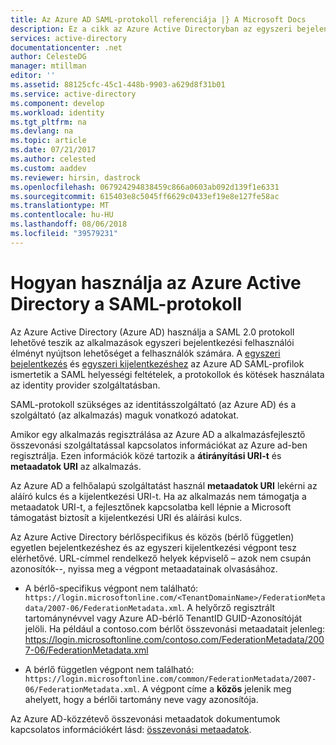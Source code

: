 ```yaml
---
title: Az Azure AD SAML-protokoll referenciája |} A Microsoft Docs
description: Ez a cikk az Azure Active Directoryban az egyszeri bejelentkezést és egyszeri kijelentkezéses SAML profilok áttekintést nyújt.
services: active-directory
documentationcenter: .net
author: CelesteDG
manager: mtillman
editor: ''
ms.assetid: 88125cfc-45c1-448b-9903-a629d8f31b01
ms.service: active-directory
ms.component: develop
ms.workload: identity
ms.tgt_pltfrm: na
ms.devlang: na
ms.topic: article
ms.date: 07/21/2017
ms.author: celested
ms.custom: aaddev
ms.reviewer: hirsin, dastrock
ms.openlocfilehash: 067924294838459c866a0603ab092d139f1e6331
ms.sourcegitcommit: 615403e8c5045ff6629c0433ef19e8e127fe58ac
ms.translationtype: MT
ms.contentlocale: hu-HU
ms.lasthandoff: 08/06/2018
ms.locfileid: "39579231"
---
```

# <a name="how-azure-active-directory-uses-the-saml-protocol"></a>Hogyan használja az Azure Active Directory a SAML-protokoll
Az Azure Active Directory (Azure AD) használja a SAML 2.0 protokoll lehetővé teszik az alkalmazások egyszeri bejelentkezési felhasználói élményt nyújtson lehetőséget a felhasználók számára. A [egyszeri bejelentkezés](single-sign-on-saml-protocol.md) és [egyszeri kijelentkezéshez](single-sign-out-saml-protocol.md) az Azure AD SAML-profilok ismertetik a SAML helyességi feltételek, a protokollok és kötések használata az identity provider szolgáltatásban.

SAML-protokoll szükséges az identitásszolgáltató (az Azure AD) és a szolgáltató (az alkalmazás) maguk vonatkozó adatokat.

Amikor egy alkalmazás regisztrálása az Azure AD a alkalmazásfejlesztő összevonási szolgáltatással kapcsolatos információkat az Azure ad-ben regisztrálja. Ezen információk közé tartozik a **átirányítási URI-t** és **metaadatok URI** az alkalmazás.

Az Azure AD a felhőalapú szolgáltatást használ **metaadatok URI** lekérni az aláíró kulcs és a kijelentkezési URI-t. Ha az alkalmazás nem támogatja a metaadatok URI-t, a fejlesztőnek kapcsolatba kell lépnie a Microsoft támogatást biztosít a kijelentkezési URI és aláírási kulcs.

Az Azure Active Directory bérlőspecifikus és közös (bérlő független) egyetlen bejelentkezéshez és az egyszeri kijelentkezési végpont tesz elérhetővé. URL-címmel rendelkező helyek képviselő – azok nem csupán azonosítók--, nyissa meg a végpont metaadatainak olvasásához.

* A bérlő-specifikus végpont nem található: `https://login.microsoftonline.com/<TenantDomainName>/FederationMetadata/2007-06/FederationMetadata.xml`. A *<TenantDomainName>* helyőrző regisztrált tartománynévvel vagy Azure AD-bérlő TenantID GUID-Azonosítóját jelöli. Ha például a contoso.com bérlőt összevonási metaadatait jelenleg: https://login.microsoftonline.com/contoso.com/FederationMetadata/2007-06/FederationMetadata.xml

* A bérlő független végpont nem található: `https://login.microsoftonline.com/common/FederationMetadata/2007-06/FederationMetadata.xml`. A végpont címe a **közös** jelenik meg ahelyett, hogy a bérlői tartomány neve vagy azonosítója.

Az Azure AD-közzétevő összevonási metaadatok dokumentumok kapcsolatos információkért lásd: [összevonási metaadatok](azure-ad-federation-metadata.md).
